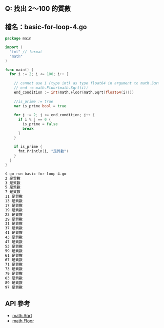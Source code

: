 ## Q: 找出 2～100 的質數

## 檔名：basic-for-loop-4.go 
```go
package main

import (
  "fmt" // format
  "math"
)

func main() {
  for i := 2; i <= 100; i++ {
    
    // cannot use i (type int) as type float64 in argument to math.Sqrt
    // end := math.Floor(math.Sqrt(i))
    end_condition := int(math.Floor(math.Sqrt(float64(i))))
    
    //is_prime := true
    var is_prime bool = true
    
    for j := 2; j <= end_condition; j++ {
      if i % j == 0 {
        is_prime = false
        break
      }
    }
    
    if is_prime {
      fmt.Println(i, "是質數")
    }
  }
}
```

```bash
$ go run basic-for-loop-4.go 
2 是質數
3 是質數
5 是質數
7 是質數
11 是質數
13 是質數
17 是質數
19 是質數
23 是質數
29 是質數
31 是質數
37 是質數
41 是質數
43 是質數
47 是質數
53 是質數
59 是質數
61 是質數
67 是質數
71 是質數
73 是質數
79 是質數
83 是質數
89 是質數
97 是質數
```

## API 參考
- [math.Sqrt](https://golang.org/pkg/math/#Sqrt)
- [math.Floor](https://golang.org/pkg/math/#Floor)
